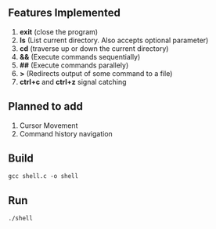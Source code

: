## Features Implemented

1) **exit** (close the program)
2) **ls** (List current directory. Also accepts optional parameter)
3) **cd** (traverse up or down the current directory)
4) **&&** (Execute commands sequentially)
5) **\##** (Execute commands parallely)
6) **\>** (Redirects output of some command to a file)
7) **ctrl+c** and **ctrl+z** signal catching

## Planned to add
1) Cursor Movement
2) Command history navigation

## Build
``` gcc shell.c -o shell ```

## Run
``` ./shell ```
